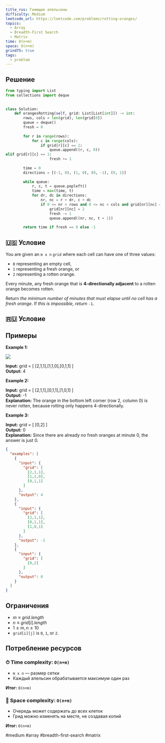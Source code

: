 ```yaml
---
title_rus: Гниющие апельсины
difficulty: Medium
leetcode_url: https://leetcode.com/problems/rotting-oranges/
topics:
  - Array
  - Breadth-First Search
  - Matrix
time: O(n+m)
space: O(n+m)
grind75: true
tags:
  - problem
---
```


## Решение

```python
from typing import List  
from collections import deque  
  
  
class Solution:  
    def orangesRotting(self, grid: List[List[int]]) -> int:  
        rows, cols = len(grid), len(grid[0])  
        queue = deque()  
        fresh = 0  
  
        for r in range(rows):  
            for c in range(cols):  
                if grid[r][c] == 2:  
                    queue.append((r, c, 0))   
elif grid[r][c] == 1:  
                    fresh += 1  
  
        time = 0  
        directions = [(-1, 0), (1, 0), (0, -1), (0, 1)]  
  
        while queue:  
            r, c, t = queue.popleft()  
            time = max(time, t)  
            for dr, dc in directions:  
                nr, nc = r + dr, c + dc  
                if 0 <= nr < rows and 0 <= nc < cols and grid[nr][nc] == 1:  
                    grid[nr][nc] = 2  
                    fresh -= 1  
                    queue.append((nr, nc, t + 1))  
  
        return time if fresh == 0 else -1
```

## 🇺🇸 Условие

You are given an `m x n` `grid` where each cell can have one of three values:

- `0` representing an empty cell,
- `1` representing a fresh orange, or
- `2` representing a rotten orange.

Every minute, any fresh orange that is **4-directionally adjacent** to a rotten orange becomes rotten.

Return _the minimum number of minutes that must elapse until no cell has a fresh orange_. If _this is impossible, return_ `-1`.

## 🇷🇺 Условие

<!-- Место для вставки перевода на русском языке -->

## Примеры

**Example 1:**

![](https://assets.leetcode.com/uploads/2019/02/16/oranges.png)

**Input:** grid = [ [2,1,1],[1,1,0],[0,1,1] ]  
**Output:** 4  

**Example 2:**

**Input:** grid = [ [2,1,1],[0,1,1],[1,0,1] ]  
**Output:** -1  
**Explanation:** The orange in the bottom left corner (row 2, column 0) is never rotten, because rotting only happens 4-directionally.  

**Example 3:**

**Input:** grid = [ [0,2] ]  
**Output:** 0  
**Explanation:** Since there are already no fresh oranges at minute 0, the answer is just 0.  

```json
{
  "examples": [
    {
      "input": {
        "grid": [
          [2,1,1],
          [1,1,0],
          [0,1,1]
        ]
      },
      "output": 4
    },
    {
      "input": {
        "grid": [
          [2,1,1],
          [0,1,1],
          [1,0,1]
        ]
      },
      "output": -1
    },
    {
      "input": {
        "grid": [
          [0,2]
        ]
      },
      "output": 0
    }
  ]
}
```

## Ограничения

- $m \equiv grid.length$
- $n \equiv grid[i].length$
- $1 \leq m, n \leq 10$
- `grid[i][j]` is `0`, `1`, or `2`.

## Потребление ресурсов
### ⏱ Time complexity: `O(n+m)`

- `m x n` — размер сетки
- Каждый апельсин обрабатывается максимум один раз

**Итог:** `O(n+m)`

### 🧠 Space complexity: `O(n+m)`

- Очередь может содержать до всех клеток
- Грид можно изменять на месте, не создавая копий

**Итог:** `O(n+m)`

#medium #array #breadth-first-search #matrix
